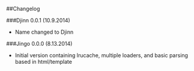 ##Changelog

###Djinn 0.0.1 (10.9.2014)

- Name changed to Djinn


###Jingo 0.0.0 (8.13.2014)

- Initial version containing lrucache, multiple loaders, and basic parsing
based in html/template
